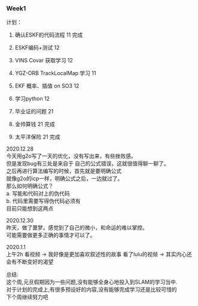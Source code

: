 

### Week1 

计划：<br>
1. 确认ESKF的代码流程  11             完成
2. ESKF编码+测试 12                  
3. VINS Covar 获取学习 12            
4. YGZ-ORB TrackLocalMap 学习 11    
5. EKF 概率、插值 on SO3 12 
6. 学习python 12                  

7. 毕业证的问题 21
8. 金帅算钱   21                    完成
9. 太平洋保险 21                     完成


2020.12.28<br>
今天用g2o写了一天的优化，没有写出来，有些挫败感。<br>
但是发现bug有三处是来自于 自己的公式错误，这就很值得聊一聊了。<br>
之后再进行算法编写的时候，首先就是要明确公式<br>
就像g2o的icp一样，明确公式之后，一边就过了。<br>
那么如何明确公式？<br>
a. 写能和代码对上的伪代码<br>
b. 代码里需要写得伪代码必须有<br>
目前只能想到这两点

2020.12.30<br>
昨天，做了噩梦。感觉到了自己的微小，和命运的难以掌控。<br>
可能需要做更多正确的事情才可以了。<br>

2020.1.1<br>
上午2h 看视频 -> 我好像是更加喜欢叙述性的故事 
看了lulu的视频 -> 其实内心还会有不断变好的渴望

总结: <br>
这个周,元旦假期因为一些问题,没有能够全身心地投入到SLAM的学习当中.<br>
对于计划的完成上,有很多预设好的内容,没有能够完成学习还是比较可惜的<br>
下个周继续努力吧<br>

